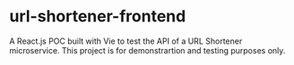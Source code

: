 # url-shortener-frontend
A React.js POC built with Vie to test the API of a URL Shortener microservice. This project is for demonstrartion and testing purposes only.
